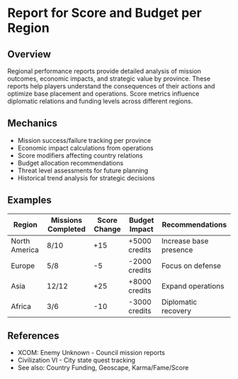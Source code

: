 # Report for Score and Budget per Region

## Overview
Regional performance reports provide detailed analysis of mission outcomes, economic impacts, and strategic value by province. These reports help players understand the consequences of their actions and optimize base placement and operations. Score metrics influence diplomatic relations and funding levels across different regions.

## Mechanics
- Mission success/failure tracking per province
- Economic impact calculations from operations
- Score modifiers affecting country relations
- Budget allocation recommendations
- Threat level assessments for future planning
- Historical trend analysis for strategic decisions

## Examples
| Region | Missions Completed | Score Change | Budget Impact | Recommendations |
|--------|-------------------|--------------|---------------|----------------|
| North America | 8/10 | +15 | +5000 credits | Increase base presence |
| Europe | 5/8 | -5 | -2000 credits | Focus on defense |
| Asia | 12/12 | +25 | +8000 credits | Expand operations |
| Africa | 3/6 | -10 | -3000 credits | Diplomatic recovery |

## References
- XCOM: Enemy Unknown - Council mission reports
- Civilization VI - City state quest tracking
- See also: Country Funding, Geoscape, Karma/Fame/Score